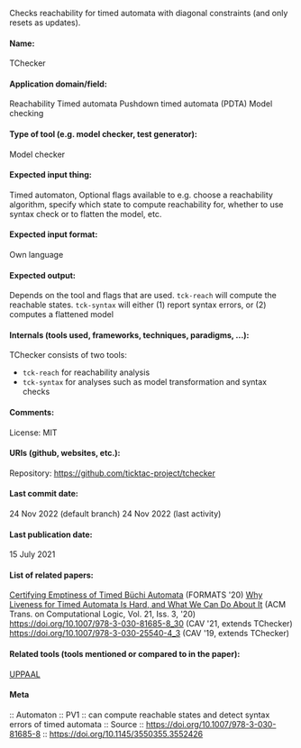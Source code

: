 Checks reachability for timed automata with diagonal constraints (and only resets as updates).

#### Name:
TChecker

#### Application domain/field:
Reachability
Timed automata
Pushdown timed automata (PDTA)
Model checking

#### Type of tool (e.g. model checker, test generator):
Model checker

#### Expected input thing:
Timed automaton,
Optional flags available to e.g. choose a reachability algorithm, specify which state to compute reachability for, whether to use syntax check or to flatten the model, etc.

#### Expected input format:
Own language

#### Expected output:
Depends on the tool and flags that are used.
`tck-reach` will compute the reachable states.
`tck-syntax` will either (1) report syntax errors, or (2) computes a flattened model

#### Internals (tools used, frameworks, techniques, paradigms, ...):
TChecker consists of two tools:
- `tck-reach` for reachability analysis
- `tck-syntax` for analyses such as model transformation and syntax checks

#### Comments:
License: MIT

#### URIs (github, websites, etc.):
Repository: https://github.com/ticktac-project/tchecker

#### Last commit date:
24 Nov 2022 (default branch)
24 Nov 2022 (last activity)

#### Last publication date:
15 July 2021

#### List of related papers:
[Certifying Emptiness of Timed Büchi Automata](https://doi.org/10.1007/978-3-030-57628-8_4) (FORMATS '20)
[Why Liveness for Timed Automata Is Hard, and What We Can Do About It](https://doi.org/10.1145/3372310) (ACM Trans. on Computational Logic, Vol. 21, Iss. 3, '20)
https://doi.org/10.1007/978-3-030-81685-8_30 (CAV '21, extends TChecker)
https://doi.org/10.1007/978-3-030-25540-4_3 (CAV '19, extends TChecker)

#### Related tools (tools mentioned or compared to in the paper):
[UPPAAL](Frameworks/UPPAAL.md)

#### Meta
:: Automaton
:: PV1 :: can compute reachable states and detect syntax errors of timed automata
:: Source :: https://doi.org/10.1007/978-3-030-81685-8 :: https://doi.org/10.1145/3550355.3552426
